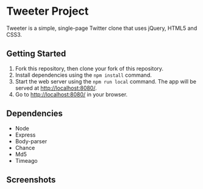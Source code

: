 # Tweeter Project

Tweeter is a simple, single-page Twitter clone that uses jQuery, HTML5 and CSS3.

## Getting Started

1. Fork this repository, then clone your fork of this repository.
2. Install dependencies using the `npm install` command.
3. Start the web server using the `npm run local` command. The app will be served at <http://localhost:8080/>.
4. Go to <http://localhost:8080/> in your browser.

## Dependencies

- Node
- Express
- Body-parser 
- Chance
- Md5
- Timeago

## Screenshots


